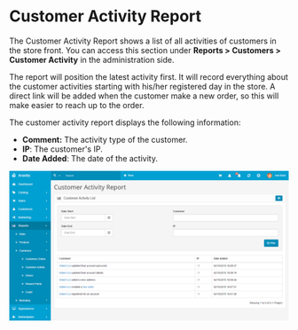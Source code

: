 Customer Activity Report
======================

The Customer Activity Report shows a list of all activities of customers in the store front. You can access this section under **Reports > Customers > Customer Activity** in the administration side.

The report will position the latest activity first. It will record everything about the customer activities starting with his/her registered day in the store. A direct link will be added when the customer make a new order, so this will make easier to reach up to the order.

The customer activity report displays the following information:

- **Comment:** The activity type of the customer.
- **IP**: The customer's IP.
- **Date Added**: The date of the activity.

![customer activity report](_images/customer-activity-report.png)

